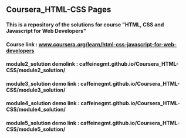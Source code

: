## Coursera_HTML-CSS Pages
#### This is a repository of the solutions for course "HTML, CSS and Javascript for Web Developers"
#### Course link : www.coursera.org/learn/html-css-javascript-for-web-developers
#### module2_solution demolink : caffeinegmt.github.io/Coursera_HTML-CSS/module2_solution/
#### module3_solution demo link : caffeinegmt.github.io/Coursera_HTML-CSS/module3_solution/
#### module4_solution demo link : caffeinegmt.github.io/Coursera_HTML-CSS/module4_solution/
#### module5_solution demo link : caffeinegmt.github.io/Coursera_HTML-CSS/module5_solution/


